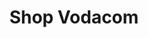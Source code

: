 ---
title: "Shop Vodacom"
url: /kinshasa/shop-vodacom-chaussez-laurent-desire-kabila/
shop: téléphone portable
---